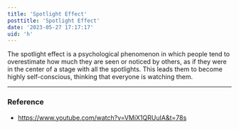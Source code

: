 ```yaml
---
title: 'Spotlight Effect'
posttitle: 'Spotlight Effect'
date: '2023-05-27 17:17:17'
uid: 'h'
---
```


The spotlight effect is a psychological phenomenon in which people tend to overestimate how much they are seen or noticed by others, as if they were in the center of a stage with all the spotlights. This leads them to become highly self-conscious, thinking that everyone is watching them.

---

### Reference
- <https://www.youtube.com/watch?v=VMiX1QRUuIA&t=78s>